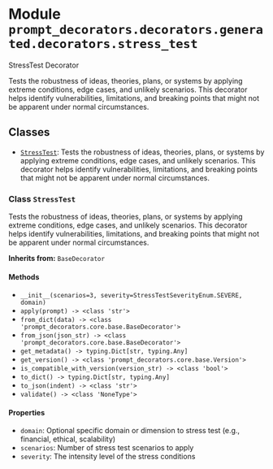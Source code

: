 # Module `prompt_decorators.decorators.generated.decorators.stress_test`

StressTest Decorator

Tests the robustness of ideas, theories, plans, or systems by applying extreme conditions, edge cases, and unlikely scenarios. This decorator helps identify vulnerabilities, limitations, and breaking points that might not be apparent under normal circumstances.

## Classes

- [`StressTest`](#class-stresstest): Tests the robustness of ideas, theories, plans, or systems by applying extreme conditions, edge cases, and unlikely scenarios. This decorator helps identify vulnerabilities, limitations, and breaking points that might not be apparent under normal circumstances.

### Class `StressTest`

Tests the robustness of ideas, theories, plans, or systems by applying extreme conditions, edge cases, and unlikely scenarios. This decorator helps identify vulnerabilities, limitations, and breaking points that might not be apparent under normal circumstances.

**Inherits from:** `BaseDecorator`

#### Methods

- `__init__(scenarios=3, severity=StressTestSeverityEnum.SEVERE, domain)`
- `apply(prompt) -> <class 'str'>`
- `from_dict(data) -> <class 'prompt_decorators.core.base.BaseDecorator'>`
- `from_json(json_str) -> <class 'prompt_decorators.core.base.BaseDecorator'>`
- `get_metadata() -> typing.Dict[str, typing.Any]`
- `get_version() -> <class 'prompt_decorators.core.base.Version'>`
- `is_compatible_with_version(version_str) -> <class 'bool'>`
- `to_dict() -> typing.Dict[str, typing.Any]`
- `to_json(indent) -> <class 'str'>`
- `validate() -> <class 'NoneType'>`
#### Properties

- `domain`: Optional specific domain or dimension to stress test (e.g., financial, ethical, scalability)
- `scenarios`: Number of stress test scenarios to apply
- `severity`: The intensity level of the stress conditions

